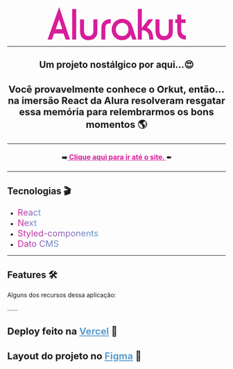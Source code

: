 <div align="center">
<svg width="319" height="76" viewBox="0 0 319 76" fill="none" xmlns="http://www.w3.org/2000/svg">
<path d="M18.6474 50.7325L26.7216 28.6234L33.9306 50.7325H18.6474ZM51.713 74.7169L26.7216 0L0 74.7169H9.99656L14.9948 60.8H36.7181L41.7164 74.7169H51.713Z" fill="#D81D99"/>
<path d="M56.739 74.7169H66.0627V4.34285H56.739V74.7169Z" fill="#D81D99"/>
<path d="M84.0914 28.3273H74.8638V53.8909C74.8638 68.5974 81.4 75.9013 94.8569 75.9013C102.162 75.9013 107.449 73.7299 111.294 68.5974C114.658 64.1558 114.85 59.6156 114.85 53.8909V28.3273H105.622V53.6935C105.622 62.1818 101.778 66.6234 94.7608 66.6234C87.8401 66.6234 84.0914 62.1818 84.0914 53.6935V28.3273Z" fill="#D81D99"/>
<path d="M124.099 74.7169H133.231V47.7714C133.231 40.8623 137.268 37.2104 144.669 37.2104C145.054 37.2104 145.438 37.2104 145.823 37.2104V27.7351C145.342 27.7351 144.861 27.7351 144.477 27.7351C132.174 27.7351 124.099 35.5325 124.099 47.8701V74.7169Z" fill="#D81D99"/>
<path d="M172.297 36.2234C180.371 36.2234 186.619 42.7377 186.619 51.6208C186.619 60.6026 180.66 66.6234 171.817 66.6234C163.358 66.6234 157.398 60.6026 157.398 52.1143C157.398 42.639 164.031 36.2234 172.297 36.2234ZM192.002 63.9584L195.558 74.8156H205.17L196.423 47.9688C194.693 42.5403 193.059 37.7039 189.214 33.7558C184.793 29.3143 179.314 27.0442 172.586 27.0442C158.36 27.0442 147.979 37.9013 147.979 51.5221C147.979 65.7351 157.783 76 171.817 76C180.756 76 187.773 71.8545 192.002 63.9584Z" fill="#D81D99"/>
<path d="M208.258 74.7169H217.389V53.2C228.731 53.3974 234.499 59.813 234.499 72.5455C234.499 73.2364 234.402 73.9273 234.402 74.7169H243.63C243.63 74.1247 243.63 73.6312 243.63 73.039C243.63 59.0234 238.824 50.5351 229.02 47.2779L243.63 28.3273H232.48L217.389 48.1662V4.34285H208.258V74.7169Z" fill="#D81D99"/>
<path d="M258.134 28.3273H248.906V53.8909C248.906 68.5974 255.442 75.9013 268.899 75.9013C276.204 75.9013 281.491 73.7299 285.336 68.5974C288.7 64.1558 288.892 59.6156 288.892 53.8909V28.3273H279.665V53.6935C279.665 62.1818 275.82 66.6234 268.803 66.6234C261.882 66.6234 258.134 62.1818 258.134 53.6935V28.3273Z" fill="#D81D99"/>
<path d="M294.585 36.5195H299.199V53.8909C299.199 67.1169 306.216 74.5195 319 74.7169V65.2416C311.118 64.452 308.234 60.2078 308.234 51.1273V36.5195H318.423V28.3273H308.234V17.3714H299.199V28.3273H294.585V36.5195Z" fill="#D81D99"/>
</svg>

</div>
<hr/>

<style>
  h4 a {
    color: #D81D99;
    font-size: 16px
  }
  h4 a:hover {
    color: #D81D99
  }
  li a {
    background: linear-gradient(to right, #D81D99, #5C9ECF);
    -webkit-background-clip: text;
    color: transparent;
    font-size: 20px;
    animation: gradient 2s;
  }

  li a:hover {
    background: linear-gradient(to right, #5C9ECF, #D81D99);
    -webkit-background-clip: text;
    color: transparent;
  }

  h3 a {
    color: #5C9ECF;
    font-weight: bold;
  }
  h3 {
    font-size: 22px;
  }

</style>

<h2 align="center" >Um projeto nostálgico por aqui...😍 </h2>
<h3 align="center">Você provavelmente conhece o Orkut, então... na imersão React da Alura resolveram resgatar essa memória para relembrarmos os bons momentos 🌎</h3>
<hr />

<h4 align="center">➡️<a href="https://alurakut-zeta-pearl.vercel.app/"> Clique aqui para ir até o site. </a>⬅️</h4>
<hr/>

<h2> Tecnologias 🎬 </h2>

<ul>
  <li><a href="https://reactjs.org/" >React</a></li>
  <li><a href="https://nextjs.org/" >Next</a></li>
  <li><a href="https://styled-components.com/" >Styled-components</a></li>
  <li><a href="https://www.datocms.com/" >Dato CMS</a></li>
</ul>
<hr/>

<h2> Features 🛠 </h2>

<p>Alguns dos recursos dessa aplicação:</p>
......


<h3>Deploy feito na <a href="https://vercel.com/new?utm_source=github&utm_medium=readme&utm_campaign=next-example">Vercel</a> 🖤</h3>
<h3>Layout do projeto no <a href="https://www.figma.com/file/xHF0n0qxiE2rqjqAILiBUB/Alurakut?node-id=58%3A1484">Figma</a> 🤍</h3>
